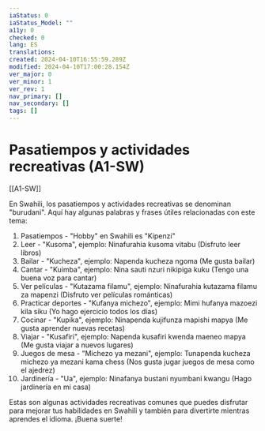 ```yaml
---
iaStatus: 0
iaStatus_Model: ""
a11y: 0
checked: 0
lang: ES
translations: 
created: 2024-04-10T16:55:59.289Z
modified: 2024-04-10T17:00:28.154Z
ver_major: 0
ver_minor: 1
ver_rev: 1
nav_primary: []
nav_secondary: []
tags: []
---
```

# Pasatiempos y actividades recreativas (A1-SW)

[[A1-SW]]

En Swahili, los pasatiempos y actividades recreativas se denominan "burudani". Aquí hay algunas palabras y frases útiles relacionadas con este tema:

1. Pasatiempos - "Hobby" en Swahili es "Kipenzi"
2. Leer - "Kusoma", ejemplo: Ninafurahia kusoma vitabu (Disfruto leer libros)
3. Bailar - "Kucheza", ejemplo: Napenda kucheza ngoma (Me gusta bailar)
4. Cantar - "Kuimba", ejemplo: Nina sauti nzuri nikipiga kuku (Tengo una buena voz para cantar)
5. Ver películas - "Kutazama filamu", ejemplo: Ninafurahia kutazama filamu za mapenzi (Disfruto ver películas románticas)
6. Practicar deportes - "Kufanya michezo", ejemplo: Mimi hufanya mazoezi kila siku (Yo hago ejercicio todos los días)
7. Cocinar - "Kupika", ejemplo: Ninapenda kujifunza mapishi mapya (Me gusta aprender nuevas recetas)
8. Viajar - "Kusafiri", ejemplo: Napenda kusafiri kwenda maeneo mapya (Me gusta viajar a nuevos lugares)
9. Juegos de mesa - "Michezo ya mezani", ejemplo: Tunapenda kucheza michezo ya mezani kama chess (Nos gusta jugar juegos de mesa como el ajedrez)
10. Jardinería - "Ua", ejemplo: Ninafanya bustani nyumbani kwangu (Hago jardinería en mi casa)

Estas son algunas actividades recreativas comunes que puedes disfrutar para mejorar tus habilidades en Swahili y también para divertirte mientras aprendes el idioma. ¡Buena suerte!
